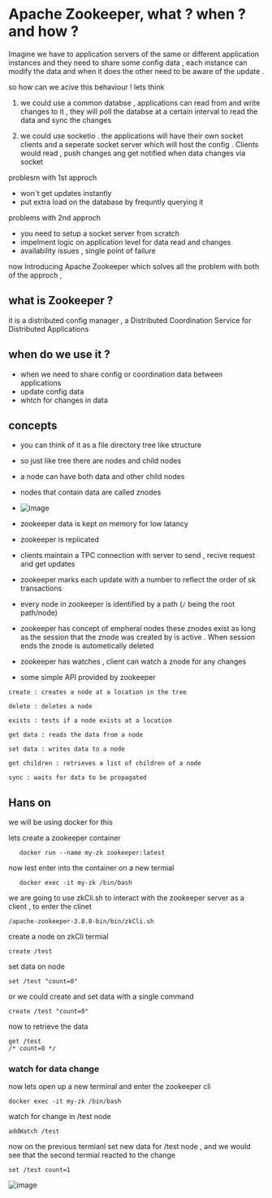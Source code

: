 # Apache Zookeeper,  what ? when ? and how ?

Imagine we have to application servers of the same or different application instances and they need to share some config data , each instance can modify the data and when it does the other need to be aware of the update .

so how can we acive this behaviour ! lets think

1. we could use a common databse , applications can read from and write changes to it , they will poll the databse at a certain interval to read the data and sync the changes 

2. we could use socketio . the applications will have their own socket clients and a seperate socket server which will host the config . Clients would read , push changes ang get notified when data changes via socket 

problesm with 1st approch 
- won`t get updates instantly 
- put extra load on the database by frequntly querying it 

problems with 2nd approch
- you need to setup a socket server from scratch 
- impelment logic on application level for data read and changes 
- availability issues , single point of failure 

now Introducing Apache Zookeeper which solves all the problem with both of the approch , 

## what is Zookeeper ?
it is a distributed config manager , a Distributed Coordination Service for Distributed Applications

## when do we use it ?
- when we need to share config or coordination data between applications 
- update config data 
- whtch for changes in data 

## concepts 

- you can think of it as a file directory tree like structure 
- so just like tree there are nodes and child nodes 
- a node can have both data and other child nodes
- nodes that contain data are called znodes
- ![image](https://user-images.githubusercontent.com/30620860/231446573-87581555-9bf3-4cd4-b320-0f6cc0f8494d.png)

- zookeeper data is kept on memory for low latancy 
- zookeeper is replicated 
- clients maintain a TPC connection with server to send , recive request and get updates 
- zookeeper marks each update with a number to reflect the order of sk transactions 
- every node in zookeeper is identified by a path 
(`/` being the root path/node)
- zookeeper has concept of empheral nodes these znodes exist as long as the session that the znode was created by is active . When session ends the znode is autometically deleted 
- zookeeper has watches , client can watch a znode for any changes 
- some simple API provided by zookeeper

```
create : creates a node at a location in the tree

delete : deletes a node

exists : tests if a node exists at a location

get data : reads the data from a node

set data : writes data to a node

get children : retrieves a list of children of a node

sync : waits for data to be propagated

```

## Hans on 
 we will be using docker for this 

 lets create a zookeeper container 
 ```
    docker run --name my-zk zookeeper:latest
 ```

 now lest enter into the container on a new termial 

 ```
    docker exec -it my-zk /bin/bash
 ```

we are going to use zkCli.sh to interact with the zookeeper server as a client , to enter the clinet 

```
/apache-zookeeper-3.8.0-bin/bin/zkCli.sh
```

create a node on zkCli termial 

```
create /test 

```

set data on node 

```
set /test "count=0"
```
or we could create and set data with a single command 

```
create /test "count=0"
```

now to retrieve the data 

```
get /test 
/* count=0 */ 
```

### watch for data change 

now lets open up a new terminal and enter the zookeeper cli
 ```
 docker exec -it my-zk /bin/bash
 ```
 watch for change in /test node 

```
addWatch /test
```
now on the previous termianl set new data for /test node , and we would see that the second termial reacted to the change 

```
set /test count=1
```
![image](https://user-images.githubusercontent.com/30620860/231446475-d264b211-af06-46d7-a2d6-9abccb22fcf3.png)


